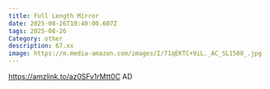 ```yaml
---
title: Full Length Mirror
date: 2025-08-26T10:40:00.607Z
tags: 2025-08-26
Category: other
description: 67.xx
image: https://m.media-amazon.com/images/I/71qEKTC+9iL._AC_SL1500_.jpg
---
```

https://amzlink.to/az0SFv1rMtt0C
AD